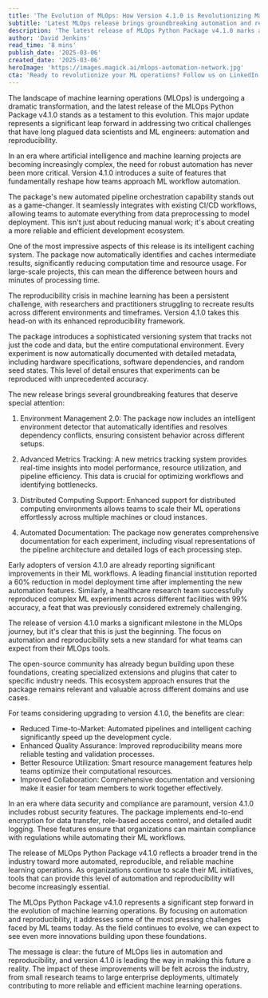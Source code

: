 ```yaml
---
title: 'The Evolution of MLOps: How Version 4.1.0 is Revolutionizing Machine Learning Automation'
subtitle: 'Latest MLOps release brings groundbreaking automation and reproducibility features'
description: 'The latest release of MLOps Python Package v4.1.0 marks a revolutionary step in machine learning automation, introducing groundbreaking features for workflow automation and reproducibility. With enhanced pipeline orchestration, intelligent caching, and comprehensive environment tracking, this update is transforming how teams approach ML operations while setting new standards for efficiency and reliability in the industry.'
author: 'David Jenkins'
read_time: '8 mins'
publish_date: '2025-03-06'
created_date: '2025-03-06'
heroImage: 'https://images.magick.ai/mlops-automation-network.jpg'
cta: 'Ready to revolutionize your ML operations? Follow us on LinkedIn to stay at the forefront of MLOps innovations and join a community of forward-thinking AI professionals!'
---
```


The landscape of machine learning operations (MLOps) is undergoing a dramatic transformation, and the latest release of the MLOps Python Package v4.1.0 stands as a testament to this evolution. This major update represents a significant leap forward in addressing two critical challenges that have long plagued data scientists and ML engineers: automation and reproducibility.

In an era where artificial intelligence and machine learning projects are becoming increasingly complex, the need for robust automation has never been more critical. Version 4.1.0 introduces a suite of features that fundamentally reshape how teams approach ML workflow automation.

The package's new automated pipeline orchestration capability stands out as a game-changer. It seamlessly integrates with existing CI/CD workflows, allowing teams to automate everything from data preprocessing to model deployment. This isn't just about reducing manual work; it's about creating a more reliable and efficient development ecosystem.

One of the most impressive aspects of this release is its intelligent caching system. The package now automatically identifies and caches intermediate results, significantly reducing computation time and resource usage. For large-scale projects, this can mean the difference between hours and minutes of processing time.

The reproducibility crisis in machine learning has been a persistent challenge, with researchers and practitioners struggling to recreate results across different environments and timeframes. Version 4.1.0 takes this head-on with its enhanced reproducibility framework.

The package introduces a sophisticated versioning system that tracks not just the code and data, but the entire computational environment. Every experiment is now automatically documented with detailed metadata, including hardware specifications, software dependencies, and random seed states. This level of detail ensures that experiments can be reproduced with unprecedented accuracy.

The new release brings several groundbreaking features that deserve special attention:

1. Environment Management 2.0: The package now includes an intelligent environment detector that automatically identifies and resolves dependency conflicts, ensuring consistent behavior across different setups.

2. Advanced Metrics Tracking: A new metrics tracking system provides real-time insights into model performance, resource utilization, and pipeline efficiency. This data is crucial for optimizing workflows and identifying bottlenecks.

3. Distributed Computing Support: Enhanced support for distributed computing environments allows teams to scale their ML operations effortlessly across multiple machines or cloud instances.

4. Automated Documentation: The package now generates comprehensive documentation for each experiment, including visual representations of the pipeline architecture and detailed logs of each processing step.

Early adopters of version 4.1.0 are already reporting significant improvements in their ML workflows. A leading financial institution reported a 60% reduction in model deployment time after implementing the new automation features. Similarly, a healthcare research team successfully reproduced complex ML experiments across different facilities with 99% accuracy, a feat that was previously considered extremely challenging.

The release of version 4.1.0 marks a significant milestone in the MLOps journey, but it's clear that this is just the beginning. The focus on automation and reproducibility sets a new standard for what teams can expect from their MLOps tools.

The open-source community has already begun building upon these foundations, creating specialized extensions and plugins that cater to specific industry needs. This ecosystem approach ensures that the package remains relevant and valuable across different domains and use cases.

For teams considering upgrading to version 4.1.0, the benefits are clear:
- Reduced Time-to-Market: Automated pipelines and intelligent caching significantly speed up the development cycle.
- Enhanced Quality Assurance: Improved reproducibility means more reliable testing and validation processes.
- Better Resource Utilization: Smart resource management features help teams optimize their computational resources.
- Improved Collaboration: Comprehensive documentation and versioning make it easier for team members to work together effectively.

In an era where data security and compliance are paramount, version 4.1.0 includes robust security features. The package implements end-to-end encryption for data transfer, role-based access control, and detailed audit logging. These features ensure that organizations can maintain compliance with regulations while automating their ML workflows.

The release of MLOps Python Package v4.1.0 reflects a broader trend in the industry toward more automated, reproducible, and reliable machine learning operations. As organizations continue to scale their ML initiatives, tools that can provide this level of automation and reproducibility will become increasingly essential.

The MLOps Python Package v4.1.0 represents a significant step forward in the evolution of machine learning operations. By focusing on automation and reproducibility, it addresses some of the most pressing challenges faced by ML teams today. As the field continues to evolve, we can expect to see even more innovations building upon these foundations.

The message is clear: the future of MLOps lies in automation and reproducibility, and version 4.1.0 is leading the way in making this future a reality. The impact of these improvements will be felt across the industry, from small research teams to large enterprise deployments, ultimately contributing to more reliable and efficient machine learning operations.
